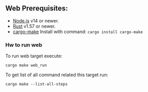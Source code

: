 ## Web Prerequisites:

- [Node.js](https://nodejs.org/) v14 or newer.
- [Rust](https://www.rust-lang.org/) v1.57 or newer.
- [cargo-make](https://github.com/sagiegurari/cargo-make)
  Install with command: ```cargo install cargo-make```

### Hw to run web

To run web target execute:
```
cargo make web_run
```

To get list of all command related this target run:

```
cargo make --list-all-steps
```

